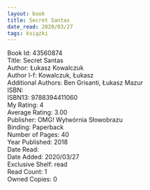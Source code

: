 ```yaml
---
layout: book
title: Secret Santas
date_read: 2020/03/27
tags: książki
---
```


Book Id: 43560874<br />
Title: Secret Santas<br />
Author: Łukasz Kowalczuk<br />
Author l-f: Kowalczuk, Łukasz<br />
Additional Authors: Ben Grisanti, Łukasz Mazur<br />
ISBN: <br />
ISBN13: 9788394411060<br />
My Rating: 4<br />
Average Rating: 3.00<br />
Publisher: OMG! Wytwórnia Słowobrazu<br />
Binding: Paperback<br />
Number of Pages: 40<br />
Year Published: 2018<br />
Date Read: <br />
Date Added: 2020/03/27<br />
Exclusive Shelf: read<br />
Read Count: 1<br />
Owned Copies: 0<br />


